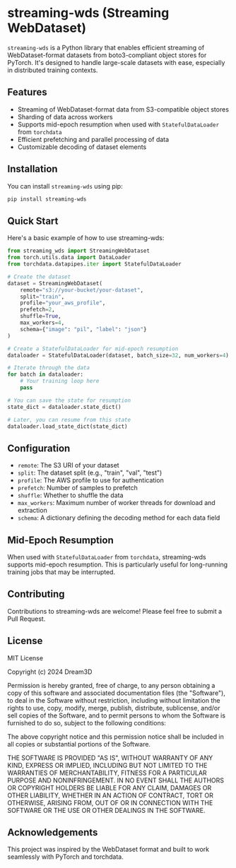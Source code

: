 # streaming-wds (Streaming WebDataset)

`streaming-wds` is a Python library that enables efficient streaming of WebDataset-format datasets from boto3-compliant object stores for PyTorch. It's designed to handle large-scale datasets with ease, especially in distributed training contexts.

## Features

- Streaming of WebDataset-format data from S3-compatible object stores
- Sharding of data across workers
- Supports mid-epoch resumption when used with `StatefulDataLoader` from `torchdata`
- Efficient prefetching and parallel processing of data
- Customizable decoding of dataset elements

## Installation

You can install `streaming-wds` using pip:

```bash
pip install streaming-wds
```

## Quick Start
Here's a basic example of how to use streaming-wds:

```python
from streaming_wds import StreamingWebDataset
from torch.utils.data import DataLoader
from torchdata.datapipes.iter import StatefulDataLoader

# Create the dataset
dataset = StreamingWebDataset(
    remote="s3://your-bucket/your-dataset",
    split="train",
    profile="your_aws_profile",
    prefetch=2,
    shuffle=True,
    max_workers=4,
    schema={"image": "pil", "label": "json"}
)

# Create a StatefulDataLoader for mid-epoch resumption
dataloader = StatefulDataLoader(dataset, batch_size=32, num_workers=4)

# Iterate through the data
for batch in dataloader:
    # Your training loop here
    pass

# You can save the state for resumption
state_dict = dataloader.state_dict()

# Later, you can resume from this state
dataloader.load_state_dict(state_dict)
```


## Configuration

- `remote`: The S3 URI of your dataset
- `split`: The dataset split (e.g., "train", "val", "test")
- `profile`: The AWS profile to use for authentication
- `prefetch`: Number of samples to prefetch
- `shuffle`: Whether to shuffle the data
- `max_workers`: Maximum number of worker threads for download and extraction
- `schema`: A dictionary defining the decoding method for each data field

## Mid-Epoch Resumption
When used with `StatefulDataLoader` from `torchdata`, streaming-wds supports mid-epoch resumption. This is particularly useful for long-running training jobs that may be interrupted.

## Contributing
Contributions to streaming-wds are welcome! Please feel free to submit a Pull Request.

## License
MIT License

Copyright (c) 2024 Dream3D

Permission is hereby granted, free of charge, to any person obtaining a copy
of this software and associated documentation files (the "Software"), to deal
in the Software without restriction, including without limitation the rights
to use, copy, modify, merge, publish, distribute, sublicense, and/or sell
copies of the Software, and to permit persons to whom the Software is
furnished to do so, subject to the following conditions:

The above copyright notice and this permission notice shall be included in all
copies or substantial portions of the Software.

THE SOFTWARE IS PROVIDED "AS IS", WITHOUT WARRANTY OF ANY KIND, EXPRESS OR
IMPLIED, INCLUDING BUT NOT LIMITED TO THE WARRANTIES OF MERCHANTABILITY,
FITNESS FOR A PARTICULAR PURPOSE AND NONINFRINGEMENT. IN NO EVENT SHALL THE
AUTHORS OR COPYRIGHT HOLDERS BE LIABLE FOR ANY CLAIM, DAMAGES OR OTHER
LIABILITY, WHETHER IN AN ACTION OF CONTRACT, TORT OR OTHERWISE, ARISING FROM,
OUT OF OR IN CONNECTION WITH THE SOFTWARE OR THE USE OR OTHER DEALINGS IN THE
SOFTWARE.

## Acknowledgements
This project was inspired by the WebDataset format and built to work seamlessly with PyTorch and torchdata.
